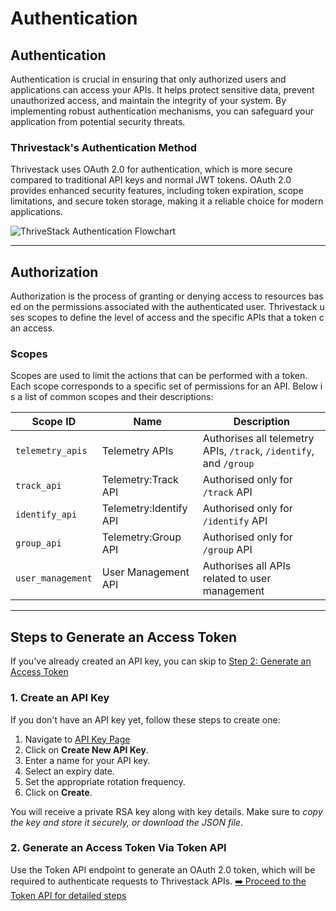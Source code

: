 # Authentication
## Authentication
Authentication is crucial in ensuring that only authorized users and applications can access your APIs. It helps protect sensitive data, prevent unauthorized access, and maintain the integrity of your system. By implementing robust authentication mechanisms, you can safeguard your application from potential security threats.

### Thrivestack's Authentication Method

Thrivestack uses OAuth 2.0 for authentication, which is more secure compared to traditional API keys and normal JWT tokens. OAuth 2.0 provides enhanced security features, including token expiration, scope limitations, and secure token storage, making it a reliable choice for modern applications.

![ThriveStack Authentication Flowchart](/img/docs/analyze/apis/api-auth-flowchart.png)

<hr/>

## Authorization
Authorization is the process of granting or denying access to resources based on the permissions associated with the authenticated user. Thrivestack uses scopes to define the level of access and the specific APIs that a token can access.

### Scopes
Scopes are used to limit the actions that can be performed with a token. Each scope corresponds to a specific set of permissions for an API. Below is a list of common scopes and their descriptions:

| Scope ID               | Name                              | Description                                                       |
|------------------------|-----------------------------------|-------------------------------------------------------------------|
| `telemetry_apis`       | Telemetry APIs                    | Authorises all telemetry APIs, `/track`, `/identify`, and `/group`|
| `track_api`            | Telemetry:Track API               | Authorised only for `/track` API                                  |
| `identify_api`         | Telemetry:Identify API            | Authorised only for `/identify` API                               |
| `group_api`            | Telemetry:Group API               | Authorised only for `/group` API                                  |
| `user_management`      | User Management API               | Authorises all APIs related to user management                    |

<hr/>

## Steps to Generate an Access Token
If you've already created an API key, you can skip to [Step 2: Generate an Access Token](##2-generate-an-access-token-via-token-api)

### 1. Create an API Key
If you don't have an API key yet, follow these steps to create one:

1. Navigate to [API Key Page](https://app.thrivestack.ai/build/api-keys)
2. Click on **Create New API Key**.
3. Enter a name for your API key.
4. Select an expiry date.
5. Set the appropriate rotation frequency.
6. Click on **Create**.

You will receive a private RSA key along with key details. Make sure to _copy the key and store it securely, or download the JSON file_.

### 2. Generate an Access Token Via Token API
Use the Token API endpoint to generate an OAuth 2.0 token, which will be required to authenticate requests to Thrivestack APIs.
[➡️ Proceed to the Token API for detailed steps](./token)